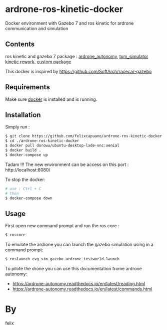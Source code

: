 # ardrone-ros-kinetic-docker
Docker environment with Gazebo 7 and ros kinetic for ardrone communication and simulation

## Contents
ros kinetic and gazebo 7
package : [ardrone_autonomy](https://github.com/AutonomyLab/ardrone_autonomy), [tum_simulator kinetic rework](https://github.com/angelsantamaria/tum_simulator),
[custom package](https://github.com/felixcapuano/ardrone-facetracker)

This docker is inspired by https://github.com/SoftArch/racecar-gazebo

## Requirements

Make sure [docker](https://docs.docker.com/get-docker/) is installed and is running.

## Installation
Simply run :
```bash
$ git clone https://github.com/felixcapuano/ardrone-ros-kinetic-docker
$ cd ./ardrone-ros-kinetic-docker
$ docker pull dorowu/ubuntu-desktop-lxde-vnc:xenial
$ docker build .
$ docker-compose up
```

Tadam !!!
The new environment can be access on this port :
http://localhost:6080/


To stop the docker:
```bash
# use : Ctrl + C
# then
$ docker-compose down
```

## Usage

First open new command prompt and run the ros core :
```bash
$ roscore
```

To emulate the ardrone you can launch the gazebo simulation using in a command prompt:
```bash
$ roslaunch cvg_sim_gazebo ardrone_testworld.launch
```

To pilote the drone you can use this documentation frome ardrone autonomy:

- https://ardrone-autonomy.readthedocs.io/en/latest/reading.html
- https://ardrone-autonomy.readthedocs.io/en/latest/commands.html

# By
felix
